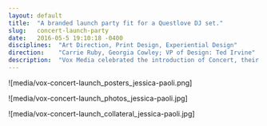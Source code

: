 ```yaml
---
layout: default
title:  "A branded launch party fit for a Questlove DJ set."
slug:   concert-launch-party
date:   2016-05-5 19:10:18 -0400
disciplines:  "Art Direction, Print Design, Experiential Design"
direction:    "Carrie Ruby, Georgia Cowley; VP of Design: Ted Irvine"
description:  "Vox Media celebrated the introduction of Concert, their latest premium advertising offering, with a big shindig at NYC&rsquo;s Upfronts&#8203;/&#8203;NewFronts 2016. From the first save-the-date to the last cocktail napkin of the night, I collaborated with the event coordinators and executive team to create an impactful, cohesive system across all collateral. The identity stemmed from a literal translation of the &ldquo;Concert&rdquo; product, inspired by gritty silkscreened gig posters &mdash; &ldquo;DJ set by Questlove&rdquo; is one benefit you don&rsquo;t downplay."
---
```



![media/vox-concert-launch_posters_jessica-paoli.png]

![media/vox-concert-launch_photos_jessica-paoli.jpg]

![media/vox-concert-launch_collateral_jessica-paoli.jpg]